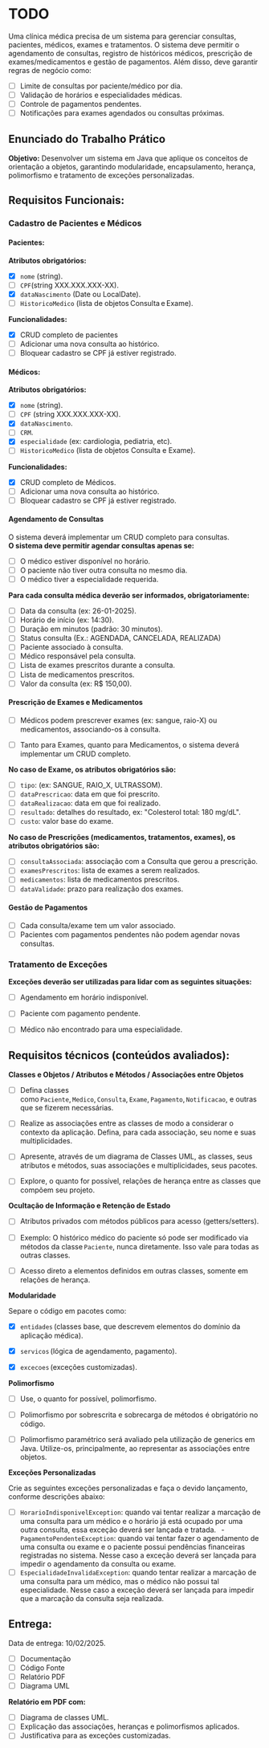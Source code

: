 # TODO
Uma clínica médica precisa de um sistema para gerenciar consultas, pacientes, médicos, exames e tratamentos. O sistema deve permitir o agendamento de consultas, registro de históricos médicos, prescrição de exames/medicamentos e gestão de pagamentos. Além disso, deve garantir regras de negócio como:

- [ ] Limite de consultas por paciente/médico por dia.
- [ ] Validação de horários e especialidades médicas.
- [ ] Controle de pagamentos pendentes.
- [ ] Notificações para exames agendados ou consultas próximas.

## Enunciado do Trabalho Prático

**Objetivo:** Desenvolver um sistema em Java que aplique os conceitos de orientação a objetos, garantindo modularidade, encapsulamento, herança, polimorfismo e tratamento de exceções personalizadas.

## Requisitos Funcionais:

### Cadastro de Pacientes e Médicos

#### Pacientes:

**Atributos obrigatórios:**
- [x] ``nome`` (string).
- [ ] ``CPF``(string XXX.XXX.XXX-XX).
- [x] ``dataNascimento`` (Date ou LocalDate).
- [ ] ``HistoricoMedico`` (lista de objetos Consulta e Exame).

**Funcionalidades:**
- [x] CRUD completo de pacientes
- [ ] Adicionar uma nova consulta ao histórico.
- [ ] Bloquear cadastro se CPF já estiver registrado.

#### Médicos:

**Atributos obrigatórios:**
- [x] ``nome`` (string).
- [ ] ``CPF`` (string XXX.XXX.XXX-XX).
- [x] ``dataNascimento``.
- [ ] ``CRM``.
- [x] ``especialidade`` (ex: cardiologia, pediatria, etc).
- [ ] ``HistoricoMedico`` (lista de objetos Consulta e Exame).

**Funcionalidades:**
- [x] CRUD completo de Médicos.
- [ ] Adicionar uma nova consulta ao histórico.
- [ ] Bloquear cadastro se CPF já estiver registrado.
#### Agendamento de Consultas

O sistema deverá implementar um CRUD completo para consultas.    
**O sistema deve permitir agendar consultas apenas se:**
- [ ] O médico estiver disponível no horário.
- [ ] O paciente não tiver outra consulta no mesmo dia.
- [ ] O médico tiver a especialidade requerida.

**Para cada consulta médica deverão ser informados, obrigatoriamente:**
- [ ] Data da consulta (ex: 26-01-2025).
- [ ] Horário de início (ex: 14:30).
- [ ] Duração em minutos (padrão: 30 minutos).
- [ ] Status consulta   (Ex.: AGENDADA, CANCELADA, REALIZADA)
- [ ] Paciente associado à consulta.
- [ ] Médico responsável pela consulta.
- [ ] Lista de exames prescritos durante a consulta.
- [ ] Lista de medicamentos prescritos.
- [ ] Valor da consulta (ex: R$ 150,00).
#### Prescrição de Exames e Medicamentos

- [ ] Médicos podem prescrever exames (ex: sangue, raio-X) ou medicamentos, associando-os à consulta.

- [ ] Tanto para Exames, quanto para Medicamentos, o sistema deverá implementar um CRUD completo.

**No caso de Exame, os atributos obrigatórios são:**
- [ ] ``tipo``: (ex: SANGUE, RAIO_X, ULTRASSOM).
- [ ] ``dataPrescricao``: data em que foi prescrito.
- [ ] ``dataRealizacao``: data em que foi realizado.
- [ ] ``resultado``: detalhes do resultado, ex: "Colesterol total: 180 mg/dL".
- [ ] ``custo``: valor base do exame.

**No caso de Prescrições (medicamentos, tratamentos, exames), os atributos obrigatórios são:**
- [ ] `consultaAssociada`: associação com a Consulta que gerou a prescrição.
- [ ] ``examesPrescritos``: lista de exames a serem realizados.
- [ ] ``medicamentos``: lista de medicamentos prescritos.
- [ ] ``dataValidade``: prazo para realização dos exames.

#### Gestão de Pagamentos

- [ ] Cada consulta/exame tem um valor associado.
- [ ] Pacientes com pagamentos pendentes não podem agendar novas consultas.

### Tratamento de Exceções

**Exceções deverão ser utilizadas para lidar com as seguintes situações:**
- [ ] Agendamento em horário indisponível.
- [ ] Paciente com pagamento pendente.
- [ ] Médico não encontrado para uma especialidade.



## Requisitos técnicos (conteúdos avaliados):

**Classes e Objetos / Atributos e Métodos / Associações entre Objetos**

- [ ] Defina classes como ``Paciente``, ``Medico``, ``Consulta``, ``Exame``, ``Pagamento``, ``Notificacao``, e outras que se fizerem necessárias.
- [ ] Realize as associações entre as classes de modo a considerar o contexto da aplicação. Defina, para cada associação, seu nome e suas multiplicidades.
- [ ] Apresente, através de um diagrama de Classes UML, as classes, seus atributos e métodos, suas associações e multiplicidades, seus pacotes.
- [ ] Explore, o quanto for possível, relações de herança entre as classes que compõem seu projeto.


**Ocultação de Informação e Retenção de Estado**

- [ ] Atributos privados com métodos públicos para acesso (getters/setters).
- [ ] Exemplo: O histórico médico do paciente só pode ser modificado via métodos da classe ``Paciente``, nunca diretamente. Isso vale para todas as outras classes.
- [ ] Acesso direto a elementos definidos em outras classes, somente em relações de herança.


**Modularidade**

Separe o código em pacotes como:
- [x] ``entidades`` (classes base, que descrevem elementos do domínio da aplicação médica).
- [x] ``servicos`` (lógica de agendamento, pagamento).
- [x] ``excecoes`` (exceções customizadas).


**Polimorfismo**

- [ ] Use, o quanto for possível, polimorfismo.
- [ ] Polimorfismo por sobrescrita e sobrecarga de métodos é obrigatório no código.
- [ ] Polimorfismo paramétrico será avaliado pela utilização de generics em Java. Utilize-os, principalmente, ao representar as associações entre objetos.


**Exceções Personalizadas**

Crie as seguintes exceções personalizadas e faça o devido lançamento, conforme descrições abaixo:

- [ ] ``HorarioIndisponivelException``: quando vai tentar realizar a marcação de uma consulta para um médico e o horário já está ocupado por uma outra consulta, essa exceção deverá ser lançada e tratada.   - ``PagamentoPendenteException``: quando vai tentar fazer o agendamento de uma consulta ou exame e o paciente possui pendências financeiras registradas no sistema. Nesse caso a exceção deverá ser lançada para impedir o agendamento da consulta ou exame.
- [ ] ``EspecialidadeInvalidaException``: quando tentar realizar a marcação de uma consulta para um médico, mas o médico não possui tal especialidade. Nesse caso a exceção deverá ser lançada para impedir que a marcação da consulta seja realizada.

## Entrega:

Data de entrega: 10/02/2025.

- [ ] Documentação
- [ ] Código Fonte
- [ ] Relatório PDF
- [ ] Diagrama UML

**Relatório em PDF com:**

- [ ] Diagrama de classes UML.
- [ ] Explicação das associações, heranças e polimorfismos aplicados.
- [ ] Justificativa para as exceções customizadas.